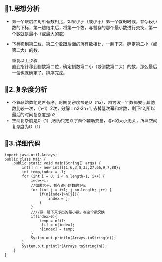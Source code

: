 ## 🍖1.思想分析

* 第一个跟后面的所有数相比，如果小于（或小于）第一个数的时候，暂存较小数的下标，第一趟结束后，将第一个数，与暂存的那个最小数进行交换，第一个数就是最小（或最大的数）<br>
* 下标移到第二位，第二个数跟后面的所有数相比，一趟下来，确定第二小（或第二大）的数.<br>

  重复以上步骤<br>
  直到指针移到倒数第二位，确定倒数第二小（或倒数第二大）的数，那么最后一位也就确定了，排序完成。<br>


## 🍗2.复杂度分析

* 不管原始数组是否有序，时间复杂度都是O（n2），因为没一个数都要与其他数比较一次，（n-1）2次，分解：n2-2n+1,  去掉低次幂和常数，剩下n2,所以最后的时间复杂度是n2
* 空间复杂度是O（1）,因为只定义了两个辅助变量，与n的大小无关，所以空间复杂度为O（1）

## 🍟3.详细代码

  ```
  import java.util.Arrays;
  public class Main {
      public static void main(String[] args) {
          int[] n = new int[]{1,6,3,8,33,27,66,9,7,88};
          int temp,index = -1;
          for (int i = 0; i < n.length-1; i++) {
              index=i;
              //如果大于，暂存较小的数的下标
              for (int j = i+1; j <n.length; j++) {
                  if(n[index]>n[j]){
                      index = j;
                  }
              }
              ////将一趟下来求出的最小数，与这个数交换
              if(index>0){
                  temp = n[i];
                  n[i] = n[index];
                  n[index] = temp;
              }
              System.out.println(Arrays.toString(n));
          }
          System.out.println(Arrays.toString(n));
      }
  }

  ```
